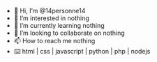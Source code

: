 - 👋 Hi, I’m @14personne14
- 👀 I’m interested in nothing
- 🌱 I’m currently learning nothing
- 💞️ I’m looking to collaborate on nothing
- 📫 How to reach me nothing
- ⌨️ html | css | javascript | python | php | nodejs
